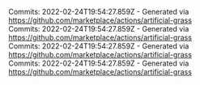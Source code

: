 Commits: 2022-02-24T19:54:27.859Z - Generated via https://github.com/marketplace/actions/artificial-grass
<br>
Commits: 2022-02-24T19:54:27.859Z - Generated via https://github.com/marketplace/actions/artificial-grass
<br>
Commits: 2022-02-24T19:54:27.859Z - Generated via https://github.com/marketplace/actions/artificial-grass
<br>
Commits: 2022-02-24T19:54:27.859Z - Generated via https://github.com/marketplace/actions/artificial-grass
<br>
